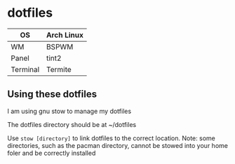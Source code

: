 # dotfiles #

OS		| Arch Linux 
---------|------
WM		 | BSPWM
Panel	 | tint2
Terminal | Termite

## Using these dotfiles ##
I am using gnu stow to manage my dotfiles

The dotfiles directory should be at ~/dotfiles

Use `stow [directory]` to link dotfiles to the correct location. 
Note: some directories, such as the pacman directory, cannot be stowed into your home foler and be correctly installed
